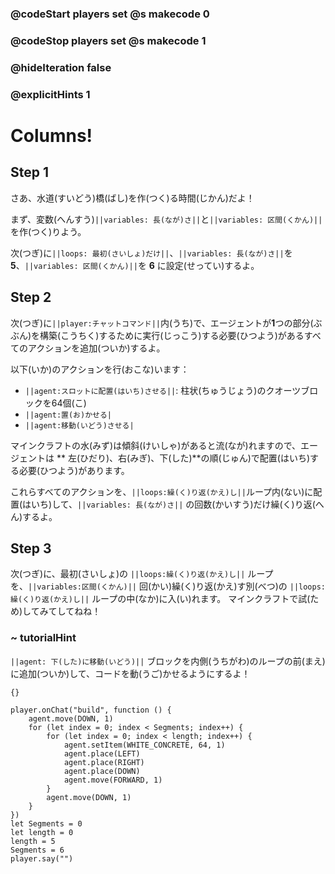 ### @codeStart players set @s makecode 0
### @codeStop players set @s makecode 1

### @hideIteration false 
### @explicitHints 1


# Columns!

## Step 1
さあ、水道(すいどう)橋(ばし)を作(つく)る時間(じかん)だよ！<br>

まず、変数(へんすう)``||variables: 長(なが)さ||``と``||variables: 区間(くかん)||``を作(つく)りよう。<br>

次(つぎ)に``||loops: 最初(さいしょ)だけ||``、``||variables: 長(なが)さ||``を **5**、``||variables: 区間(くかん)||``を **6** に設定(せってい)するよ。<br>

<!-- Time to build the aqueducts! First, create ``||variable: length||`` and ``||variable: segments||`` variables. Then ``||variable: set length||`` to **5** and ``||variable: set segments||`` to **6** ``||loops: on start||``.  -->

## Step 2
次(つぎ)に``||player:チャットコマンド||``内(うち)で、エージェントが**1**つの部分(ぶぶん)を構築(こうちく)するために実行(じっこう)する必要(ひつよう)があるすべてのアクションを追加(ついか)するよ。<br>

以下(いか)のアクションを行(おこな)います：<br>

- ``||agent:スロットに配置(はいち)させる||``: 柱状(ちゅうじょう)のクオーツブロックを64個(こ)
- ``||agent:置(お)かせる|``
- ``||agent:移動(いどう)させる|``

マインクラフトの水(みず)は傾斜(けいしゃ)があると流(なが)れますので、エージェントは ** 左(ひだり)、右(みぎ)、下(した)**の順(じゅん)で配置(はいち)する必要(ひつよう)があります。<br>

これらすべてのアクションを、``||loops:繰(く)り返(かえ)し||``ループ内(ない)に配置(はいち)して、``||variables: 長(なが)さ||`` の回数(かいすう)だけ繰(く)り返(へん)するよ。<br>



<!-- Now within an ``||player: on chat command||`` you need to add all the actions that the Agent needs to perform in order to build **1** part: ``||agent: set block pillar of quartz||`` at the count of **64**, ``||agent: place||`` and ``||agent: move forward||``. Water in Minecraft will flow if there is a slope, so the Agent needs to **place left, right and down**. Place all these actions within a ``||loops: repeat||`` loop that **repeats** ``||variable: length||`` times.  -->

## Step 3
次(つぎ)に、最初(さいしょ)の ``||loops:繰(く)り返(かえ)し||`` ループを、``||variables:区間(くかん)||`` 回(かい)繰(く)り返(かえ)す別(べつ)の ``||loops:繰(く)り返(かえ)し||`` ループの中(なか)に入(い)れます。
マインクラフトで試(ため)してみてしてねね！
<!-- Now nest the first ``||loops: repeat||`` loop within another ``||loops: repeat||`` loop that repeats ``||variables:segments||`` times. Try it out in Minecraft! -->

### ~ tutorialHint
``||agent: 下(した)に移動(いどう)||`` ブロックを内側(うちがわ)のループの前(まえ)に追加(ついか)して、コードを動(うご)かせるようにするよ！
<!-- Add ``||agent: agent move down||`` block before the inner loop to make the code work! -->

```template
{}
``` 

```ghost
player.onChat("build", function () {
    agent.move(DOWN, 1)
    for (let index = 0; index < Segments; index++) {
        for (let index = 0; index < length; index++) {
            agent.setItem(WHITE_CONCRETE, 64, 1)
            agent.place(LEFT)
            agent.place(RIGHT)
            agent.place(DOWN)
            agent.move(FORWARD, 1)
        }
        agent.move(DOWN, 1)
    }
})
let Segments = 0
let length = 0
length = 5
Segments = 6
player.say("")
```
